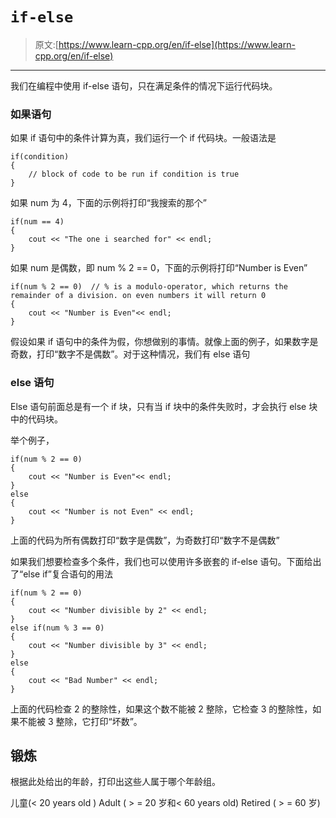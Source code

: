 # `if-else`

> 原文:[https://www.learn-cpp.org/en/if-else](https://www.learn-cpp.org/en/if-else)

* * *

我们在编程中使用 if-else 语句，只在满足条件的情况下运行代码块。

### 如果语句

如果 if 语句中的条件计算为真，我们运行一个 if 代码块。一般语法是

```
if(condition)
{
    // block of code to be run if condition is true
} 
```

如果 num 为 4，下面的示例将打印“我搜索的那个”

```
if(num == 4)
{
    cout << "The one i searched for" << endl;
} 
```

如果 num 是偶数，即 num % 2 == 0，下面的示例将打印“Number is Even”

```
if(num % 2 == 0)  // % is a modulo-operator, which returns the remainder of a division. on even numbers it will return 0
{
    cout << "Number is Even"<< endl;
} 
```

假设如果 if 语句中的条件为假，你想做别的事情。就像上面的例子，如果数字是奇数，打印“数字不是偶数”。对于这种情况，我们有 else 语句

### else 语句

Else 语句前面总是有一个 if 块，只有当 if 块中的条件失败时，才会执行 else 块中的代码块。

举个例子，

```
if(num % 2 == 0)
{
    cout << "Number is Even"<< endl;
}
else
{
    cout << "Number is not Even" << endl;
} 
```

上面的代码为所有偶数打印“数字是偶数”，为奇数打印“数字不是偶数”

如果我们想要检查多个条件，我们也可以使用许多嵌套的 if-else 语句。下面给出了“else if”复合语句的用法

```
if(num % 2 == 0)
{
    cout << "Number divisible by 2" << endl;
}
else if(num % 3 == 0)
{
    cout << "Number divisible by 3" << endl;
}
else
{
    cout << "Bad Number" << endl;
} 
```

上面的代码检查 2 的整除性，如果这个数不能被 2 整除，它检查 3 的整除性，如果不能被 3 整除，它打印“坏数”。

## 锻炼

根据此处给出的年龄，打印出这些人属于哪个年龄组。

儿童(< 20 years old ) Adult ( > = 20 岁和< 60 years old) Retired ( > = 60 岁)